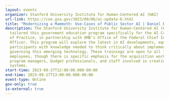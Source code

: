 ```yaml
---
layout: events
organizer: Stanford University Institute for Human-Centered AI (HAI)
url-link: https://coe.gsa.gov/2023/09/06/ai-update-6.html
title: "Modernizing a Mammoth: Use-Cases of Public Sector AI | Daniel E. Ho"
description: The Stanford University Institute for Human-Centered AI (HAI)
  tailored this government education program specifically for the AI Community
  of Practice, in partnership with OMB’s Office of the Federal Chief Information
  Officer. This program will explore the latest in AI developments, equipping
  participants with knowledge needed to think critically about implementing and
  governing this emerging technology. These trainings are open to all federal
  employees, though there is specific emphasis for the acquisition workforce,
  program managers, budget professionals, and staff involved in creating federal
  systems.
start-time: 2023-09-27T12:00:00.000-00:00
end-time: 2023-09-27T13:00:00.000-00:00
event-type: Online
gov-only: true
is-external: true
---
```

